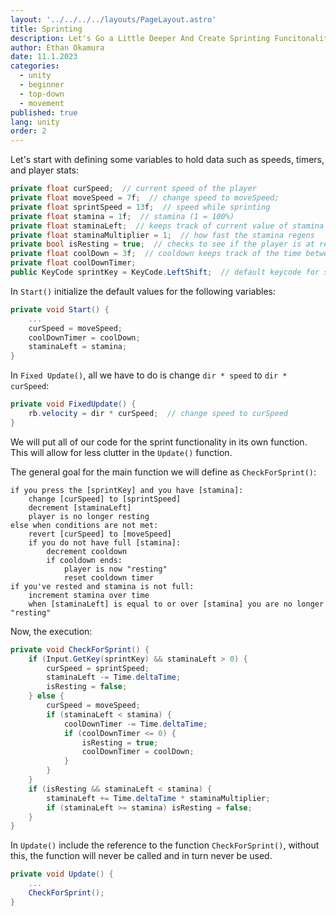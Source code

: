 ```yaml
---
layout: '../../../../layouts/PageLayout.astro'
title: Sprinting
description: Let's Go a Little Deeper And Create Sprinting Funcitonality For Our Player
author: Ethan Okamura
date: 11.1.2023
categories:
  - unity
  - beginner
  - top-down
  - movement
published: true
lang: unity
order: 2
---
```


Let's start with defining some variables to hold data such as speeds, timers, and player stats:
```cs
private float curSpeed;  // current speed of the player
private float moveSpeed = 7f;  // change speed to moveSpeed;
private float sprintSpeed = 13f;  // speed while sprinting
private float stamina = 1f;  // stamina (1 = 100%)
private float staminaLeft;  // keeps track of current value of stamina
private float staminaMultiplier = 1;  // how fast the stamina regens
private bool isResting = true;  // checks to see if the player is at rest
private float coolDown = 3f;  // cooldown keeps track of the time between the end of sprint and the rest period
private float coolDownTimer;
public KeyCode sprintKey = KeyCode.LeftShift;  // default keycode for sprinting
```

In `Start()` initialize the default values for the following variables:
```cs
private void Start() {
	...
	curSpeed = moveSpeed;
	coolDownTimer = coolDown;
	staminaLeft = stamina;
}
```

In `Fixed Update()`, all we have to do is change `dir * speed` to `dir * curSpeed`:
```cs
private void FixedUpdate() {
	rb.velocity = dir * curSpeed;  // change speed to curSpeed
}
```

We will put all of our code for the sprint functionality in its own function. This will allow for less clutter in the `Update()` function. 

The general goal for the main function we will define as `CheckForSprint()`:
```
if you press the [sprintKey] and you have [stamina]:
	change [curSpeed] to [sprintSpeed]
	decrement [staminaLeft]
	player is no longer resting
else when conditions are not met:
	revert [curSpeed] to [moveSpeed]
	if you do not have full [stamina]:
		decrement cooldown
		if cooldown ends:
			player is now "resting"
			reset cooldown timer
if you've rested and stamina is not full:
	increment stamina over time
	when [staminaLeft] is equal to or over [stamina] you are no longer "resting"
```

Now, the execution:
```cs
private void CheckForSprint() {
	if (Input.GetKey(sprintKey) && staminaLeft > 0) {
		curSpeed = sprintSpeed;
		staminaLeft -= Time.deltaTime;
		isResting = false;
	} else {
		curSpeed = moveSpeed;
		if (staminaLeft < stamina) {
			coolDownTimer -= Time.deltaTime;
			if (coolDownTimer <= 0) {
				isResting = true;
				coolDownTimer = coolDown;
			}
		}
	}
	if (isResting && staminaLeft < stamina) {
		staminaLeft += Time.deltaTime * staminaMultiplier;
		if (staminaLeft >= stamina) isResting = false;
	}
}
```

In `Update()` include the reference to the function  `CheckForSprint()`, without this, the function will never be called and in turn never be used.
```cs
private void Update() {
	...
	CheckForSprint();
}
```
